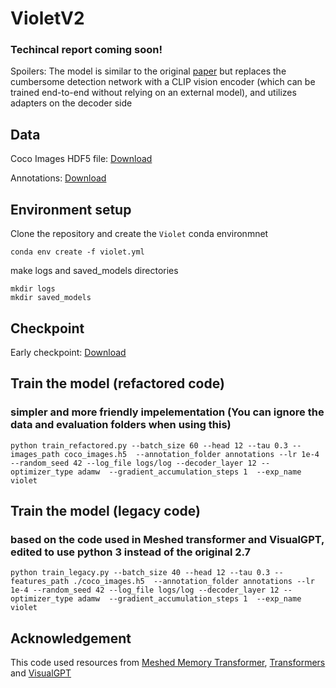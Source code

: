 
# VioletV2
### Techincal report coming soon!

Spoilers: The model is similar to the original [paper](https://arxiv.org/abs/2311.08844) but replaces the cumbersome detection network with a CLIP vision encoder (which can be trained end-to-end without relying on an external model), and utilizes adapters on the decoder side
## Data
Coco Images HDF5 file: [Download](https://mbzuaiac-my.sharepoint.com/:u:/g/personal/abdelrahman_mohamed_mbzuai_ac_ae/EZUDaVbRzGFJuYbYnU_jZ0YBnjZgPSuG32Z6wlLeCT22iQ?e=fI1rG0)

Annotations: [Download](https://mbzuaiac-my.sharepoint.com/:u:/g/personal/abdelrahman_mohamed_mbzuai_ac_ae/EXkwLG9hEE5EimCVLsVpHTwB6EadaXDCXBII3lBquptmjw?e=fD24oa)


## Environment setup
Clone the repository and create the `Violet` conda environmnet


```
conda env create -f violet.yml
```
make logs and saved_models directories

```
mkdir logs
mkdir saved_models
```
## Checkpoint
Early checkpoint: [Download](https://mbzuaiac-my.sharepoint.com/:u:/g/personal/abdelrahman_mohamed_mbzuai_ac_ae/Ed04OUJoG4tLtUipJRWW4fgBPs2qUfVAIQUt_Aym40W-Aw?e=3S2E01)

## Train the model (refactored code)
### simpler and more friendly impelementation (You can ignore the data and evaluation folders when using this)
```
python train_refactored.py --batch_size 60 --head 12 --tau 0.3 --images_path coco_images.h5  --annotation_folder annotations --lr 1e-4 --random_seed 42 --log_file logs/log --decoder_layer 12 --optimizer_type adamw  --gradient_accumulation_steps 1  --exp_name violet
```



## Train the model (legacy code)
### based on the code used in Meshed transformer and VisualGPT, edited to use python 3 instead of the original 2.7
```
python train_legacy.py --batch_size 40 --head 12 --tau 0.3 --features_path ./coco_images.h5  --annotation_folder annotations --lr 1e-4 --random_seed 42 --log_file logs/log --decoder_layer 12 --optimizer_type adamw  --gradient_accumulation_steps 1  --exp_name violet
```


## Acknowledgement
This code used resources from [Meshed Memory Transformer](https://github.com/aimagelab/meshed-memory-transformer), [Transformers](https://github.com/huggingface/transformers) and [VisualGPT](https://github.com/Vision-CAIR/VisualGPT)


